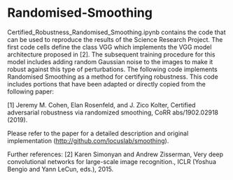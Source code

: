 # Randomised-Smoothing

Certified_Robustness_Randomised_Smoothing.ipynb contains the code that can be used to reproduce the results of the Science Research Project. 
The first code cells define the class VGG which implements the VGG model architecture proposed in [2]. The subsequent training procedure for this model includes adding random Gaussian noise to the images to make it robust against this type of perturbations. 
The following code implements Randomised Smoothing as a method for certifying robustness. This code includes portions that have been adapted or directly copied from the following paper:

[1] Jeremy M. Cohen, Elan Rosenfeld, and J. Zico Kolter, Certified adversarial robustness via randomized smoothing, CoRR abs/1902.02918 (2019).

Please refer to the paper for a detailed description and original implementation (http://github.com/locuslab/smoothing). 


Further references:
[2] Karen Simonyan and Andrew Zisserman, Very deep convolutional networks for large-scale image
recognition., ICLR (Yoshua Bengio and Yann LeCun, eds.), 2015.
